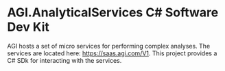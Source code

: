 # AGI.AnalyticalServices C# Software Dev Kit
AGI hosts a set of micro services for performing complex analyses.  The services are located here: https://saas.agi.com/V1.
This project provides a C# SDk for interacting with the services.
